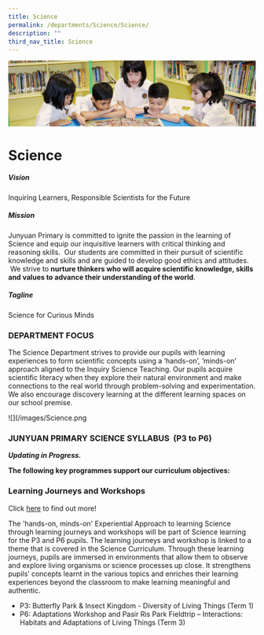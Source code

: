 ```yaml
---
title: Science
permalink: /departments/Science/Science/
description: ""
third_nav_title: Science
---
```

![](/images/banner.gif)

  
  
# Science

##### Vision

  

Inquiring Learners, Responsible Scientists for the Future

  

##### Mission

  

Junyuan Primary is committed to ignite the passion in the learning of Science and equip our inquisitive learners with critical thinking and reasoning skills.  Our students are committed in their pursuit of scientific knowledge and skills and are guided to develop good ethics and attitudes.  We strive to **nurture thinkers who will acquire scientific knowledge, skills and values to advance their understanding of the world**.

  

##### Tagline

  

Science for Curious Minds

  

### DEPARTMENT FOCUS

  

The Science Department strives to provide our pupils with learning experiences to form scientific concepts using a ‘hands-on’, ‘minds-on’ approach aligned to the Inquiry Science Teaching. Our pupils acquire scientific literacy when they explore their natural environment and make connections to the real world through problem-solving and experimentation. We also encourage discovery learning at the different learning spaces on our school premise.

![](/images/Science.png

### JUNYUAN PRIMARY SCIENCE SYLLABUS  (P3 to P6)

**_Updating in Progress._**


**The following key programmes support our curriculum objectives:**

### Learning Journeys and Workshops

Click [here](/departments/Science/Events-and-Workshop/) to find out more!

The 'hands-on, minds-on' Experiential Approach to learning Science through learning journeys and workshops will be part of Science learning for the P3 and P6 pupils. The learning journeys and workshop is linked to a theme that is covered in the Science Curriculum. Through these learning journeys, pupils are immersed in environments that allow them to observe and explore living organisms or science processes up close. It strengthens pupils’ concepts learnt in the various topics and enriches their learning experiences beyond the classroom to make learning meaningful and authentic. 

  

*   P3: Butterfly Park & Insect Kingdom - Diversity of Living Things (Term 1)
*   P6: Adaptations Workshop and Pasir Ris Park Fieldtrip – Interactions: Habitats and Adaptations of Living Things (Term 3)
